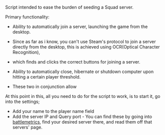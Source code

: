 Script intended to ease the burden of seeding a Squad server.

Primary functionality:

- Ability to automatically join a server, launching the game from the desktop.
- Since as far as i know, you can't use Steam's protocol to join a server directly from the desktop, this is achieved using OCR(Optical Character Recognition),
- which finds and clicks the correct buttons for joining a server.

- Ability to automatically close, hibernate or shutdown computer upon hitting a certain player threshold.

- These two in conjunction allow

At this point in this, all you need to do for the script to work, is to start it, 
go into the settings;
* Add your name to the player name field
* Add the server IP and Query port - You can find these by going into [battlemetrics](https://www.battlemetrics.com/servers/squad),
find your desired server there, and read them off that servers' page.